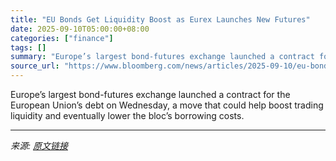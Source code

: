 ```yaml
---
title: "EU Bonds Get Liquidity Boost as Eurex Launches New Futures"
date: 2025-09-10T05:00:00+08:00
categories: ["finance"]
tags: []
summary: "Europe’s largest bond-futures exchange launched a contract for the European Union’s debt on Wednesday, a move that could help boost trading liquidity and eventually lower the bloc’s borrowing costs."
source_url: "https://www.bloomberg.com/news/articles/2025-09-10/eu-bonds-hit-market-milestone-as-eurex-starts-offering-futures"
---
```


Europe’s largest bond-futures exchange launched a contract for the European Union’s debt on Wednesday, a move that could help boost trading liquidity and eventually lower the bloc’s borrowing costs.

---

*来源: [原文链接](https://www.bloomberg.com/news/articles/2025-09-10/eu-bonds-hit-market-milestone-as-eurex-starts-offering-futures)*
